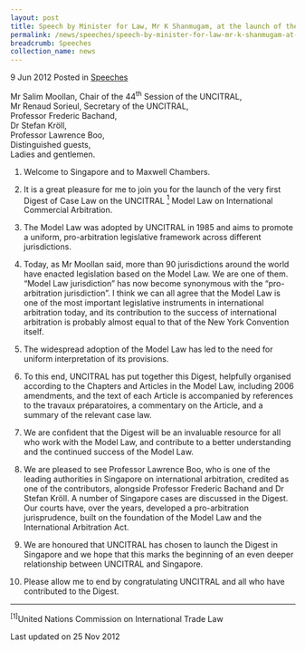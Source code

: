 ```yaml
---
layout: post
title: Speech by Minister for Law, Mr K Shanmugam, at the launch of the 2012 Digest of Case Law on the UNCITRAL Model Law on International Commercial Arbitration
permalink: /news/speeches/speech-by-minister-for-law-mr-k-shanmugam-at-the-launch-of-the-2012-digest-of-case-law-on-the
breadcrumb: Speeches
collection_name: news
---
```



9 Jun 2012 Posted in [Speeches](/news/speeches)

Mr Salim Moollan, Chair of the 44<sup>th</sup> Session of the UNCITRAL,  
Mr Renaud Sorieul, Secretary of the UNCITRAL,  
Professor Frederic Bachand,  
Dr Stefan Kröll,  
Professor Lawrence Boo,  
Distinguished guests,  
Ladies and gentlemen.  

1. Welcome to Singapore and to Maxwell Chambers.

2. It is a great pleasure for me to join you for the launch of the very first Digest of Case Law on the UNCITRAL <a href="fn"><sup>1</sup></a> Model Law on International Commercial Arbitration.

3. The Model Law was adopted by UNCITRAL in 1985 and aims to promote a uniform, pro-arbitration legislative framework across different jurisdictions.

4. Today, as Mr Moollan said, more than 90 jurisdictions around the world have enacted legislation based on the Model Law. We are one of them. “Model Law jurisdiction” has now become synonymous with the “pro-arbitration jurisdiction”. I think we can all agree that the Model Law is one of the most important legislative instruments in international arbitration today, and its contribution to the success of international arbitration is probably almost equal to that of the New York Convention itself.

5. The widespread adoption of the Model Law has led to the need for uniform interpretation of its provisions.

6. To this end, UNCITRAL has put together this Digest, helpfully organised according to the Chapters and Articles in the Model Law, including 2006 amendments, and the text of each Article is accompanied by references to the travaux préparatoires, a commentary on the Article, and a summary of the relevant case law.

7. We are confident that the Digest will be an invaluable resource for all who work with the Model Law, and contribute to a better understanding and the continued success of the Model Law.

8. We are pleased to see Professor Lawrence Boo, who is one of the leading authorities in Singapore on international arbitration, credited as one of the contributors, alongside Professor Frederic Bachand and Dr Stefan Kröll. A number of Singapore cases are discussed in the Digest. Our courts have, over the years, developed a pro-arbitration jurisprudence, built on the foundation of the Model Law and the International Arbitration Act.

9. We are honoured that UNCITRAL has chosen to launch the Digest in Singapore and we hope that this marks the beginning of an even deeper relationship between UNCITRAL and Singapore.

10. Please allow me to end by congratulating UNCITRAL and all who have contributed to the Digest.

---

<p id="fn"><sup>[1]</sup>United Nations Commission on International Trade Law</p>


<p class="right-side-updated">Last updated on 25 Nov 2012</p>
